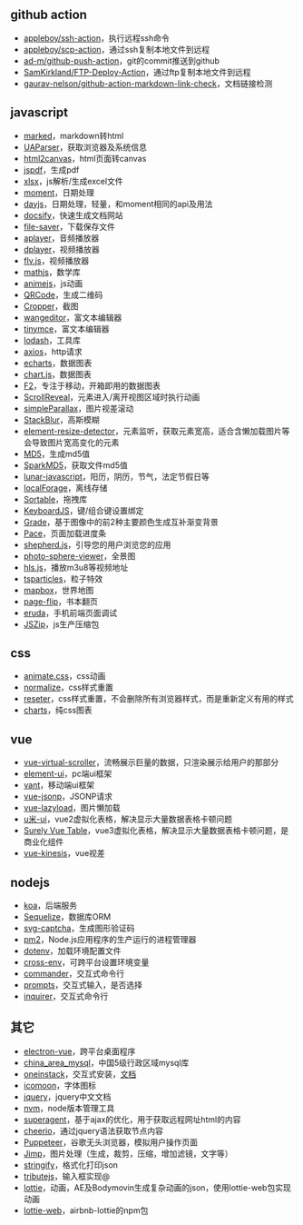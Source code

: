 ## github action
+ [appleboy/ssh-action](https://github.com/appleboy/ssh-action)，执行远程ssh命令
+ [appleboy/scp-action](https://github.com/appleboy/scp-action)，通过ssh复制本地文件到远程
+ [ad-m/github-push-action](https://github.com/ad-m/github-push-action)，git的commit推送到github
+ [SamKirkland/FTP-Deploy-Action](https://github.com/SamKirkland/FTP-Deploy-Action)，通过ftp复制本地文件到远程
+ [gaurav-nelson/github-action-markdown-link-check](https://github.com/gaurav-nelson/github-action-markdown-link-check)，文档链接检测

## javascript
+ [marked](https://github.com/markedjs/marked)，markdown转html
+ [UAParser](https://github.com/faisalman/ua-parser-js)，获取浏览器及系统信息
+ [html2canvas](https://github.com/niklasvh/html2canvas)，html页面转canvas
+ [jspdf](https://github.com/parallax/jsPDF)，生成pdf
+ [xlsx](https://www.npmjs.com/package/xlsx)，js解析/生成excel文件
+ [moment](https://github.com/moment/moment)，日期处理
+ [dayjs](https://www.npmjs.com/package/dayjs)，日期处理，轻量，和moment相同的api及用法
+ [docsify](https://github.com/docsifyjs/docsify)，快速生成文档网站
+ [file-saver](https://github.com/eligrey/FileSaver.js)，下载保存文件
+ [aplayer](https://github.com/DIYgod/APlayer)，音频播放器
+ [dplayer](https://github.com/DIYgod/DPlayer)，视频播放器
+ [flv.js](https://github.com/bilibili/flv.js)，视频播放器
+ [mathjs](https://github.com/josdejong/mathjs)，数学库
+ [animejs](https://github.com/juliangarnier/anime)，js动画
+ [QRCode](https://github.com/davidshimjs/qrcodejs)，生成二维码
+ [Cropper](https://github.com/fengyuanchen/cropperjs)，截图
+ [wangeditor](https://github.com/wangeditor-team/wangEditor)，富文本编辑器
+ [tinymce](https://www.tiny.cloud/)，富文本编辑器
+ [lodash](https://github.com/lodash/lodash)，工具库
+ [axios](https://github.com/axios/axios)，http请求
+ [echarts](https://github.com/apache/echarts)，数据图表
+ [chart.js](https://www.npmjs.com/package/chart.js)，数据图表
+ [F2](https://github.com/antvis/F2)，专注于移动，开箱即用的数据图表
+ [ScrollReveal](https://github.com/jlmakes/scrollreveal)，元素进入/离开视图区域时执行动画
+ [simpleParallax](https://github.com/geosigno/simpleParallax.js)，图片视差滚动
+ [StackBlur](https://github.com/flozz/StackBlur)，高斯模糊
+ [element-resize-detector](https://github.com/wnr/element-resize-detector)，元素监听，获取元素宽高，适合含懒加载图片等会导致图片宽高变化的元素
+ [MD5](https://github.com/pvorb/node-md5)，生成md5值
+ [SparkMD5](https://github.com/satazor/js-spark-md5)，获取文件md5值
+ [lunar-javascript](https://github.com/6tail/lunar-javascript)，阳历，阴历，节气，法定节假日等
+ [localForage](https://github.com/localForage/localForage)，离线存储
+ [Sortable](https://github.com/SortableJS/Sortable)，拖拽库
+ [KeyboardJS](https://github.com/RobertWHurst/KeyboardJS)，键/组合键设置绑定
+ [Grade](https://github.com/benhowdle89/grade)，基于图像中的前2种主要颜色生成互补渐变背景
+ [Pace](https://www.npmjs.com/package/pace-js)，页面加载进度条
+ [shepherd.js](https://github.com/shipshapecode/shepherd)，引导您的用户浏览您的应用
+ [photo-sphere-viewer](https://www.npmjs.com/package/photo-sphere-viewer)，全景图
+ [hls.js](https://www.npmjs.com/package/hls.js)，播放m3u8等视频地址
+ [tsparticles](https://www.npmjs.com/package/tsparticles)，粒子特效
+ [mapbox](https://www.npmjs.com/package/mapbox-gl)，世界地图
+ [page-flip](https://www.npmjs.com/package/page-flip)，书本翻页
+ [eruda](https://github.com/liriliri/eruda)，手机前端页面调试
+ [JSZip](https://www.npmjs.com/package/jszip)，js生产压缩包

## css
+ [animate.css](https://github.com/animate-css/animate.css)，css动画
+ [normalize](https://github.com/necolas/normalize.css)，css样式重置
+ [reseter](https://github.com/resetercss/reseter.css)，css样式重置，不会删除所有浏览器样式，而是重新定义有用的样式
+ [charts](https://github.com/ChartsCSS/charts.css)，纯css图表

## vue
+ [vue-virtual-scroller](https://github.com/Akryum/vue-virtual-scroller)，流畅展示巨量的数据，只渲染展示给用户的那部分
+ [element-ui](https://github.com/ElemeFE/element)，pc端ui框架
+ [vant](https://github.com/youzan/vant)，移动端ui框架
+ [vue-jsonp](https://github.com/LancerComet/vue-jsonp)，JSONP请求
+ [vue-lazyload](https://github.com/hilongjw/vue-lazyload)，图片懒加载
+ [u米-ui](https://github.com/u-leo/umy-ui)，vue2虚拟化表格，解决显示大量数据表格卡顿问题
+ [Surely Vue Table](https://github.com/surely-vue/table)，vue3虚拟化表格，解决显示大量数据表格卡顿问题，是商业化组件
+ [vue-kinesis](https://github.com/Aminerman/vue-kinesis)，vue视差

## nodejs
+ [koa](https://github.com/koajs/koa)，后端服务
+ [Sequelize](https://github.com/sequelize/sequelize)，数据库ORM
+ [svg-captcha](https://github.com/produck/svg-captcha)，生成图形验证码
+ [pm2](https://github.com/Unitech/pm2)，Node.js应用程序的生产运行的进程管理器
+ [dotenv](https://github.com/motdotla/dotenv)，加载环境配置文件
+ [cross-env](https://github.com/kentcdodds/cross-env)，可跨平台设置环境变量
+ [commander](https://www.npmjs.com/package/commander)，交互式命令行
+ [prompts](https://www.npmjs.com/package/prompts)，交互式输入，是否选择
+ [inquirer](https://www.npmjs.com/package/inquirer)，交互式命令行

## 其它
+ [electron-vue](https://github.com/SimulatedGREG/electron-vue)，跨平台桌面程序
+ [china_area_mysql](https://github.com/kakuilan/china_area_mysql)，中国5级行政区域mysql库
+ [oneinstack](https://github.com/oneinstack/oneinstack)，交互式安装，[文档](https://oneinstack.com/)
+ [icomoon](https://icomoon.io/app/#/select)，字体图标
+ [jquery](https://jquery.cuishifeng.cn/index.html)，jquery中文文档
+ [nvm](https://github.com/coreybutler/nvm-windows)，node版本管理工具
+ [superagent](https://github.com/visionmedia/superagent)，基于ajax的优化，用于获取远程网址html的内容
+ [cheerio](https://github.com/cheeriojs/cheerio)，通过jquery语法获取节点内容
+ [Puppeteer](https://github.com/puppeteer/puppeteer)，谷歌无头浏览器，模拟用户操作页面
+ [Jimp](https://github.com/oliver-moran/jimp)，图片处理（生成，裁剪，压缩，增加滤镜，文字等）
+ [stringify](https://github.com/lydell/json-stringify-pretty-compact)，格式化打印json
+ [tributejs](https://github.com/zurb/tribute)，输入框实现@
+ [lottie](http://airbnb.io/lottie/#/)，动画，AE及Bodymovin生成复杂动画的json，使用lottie-web包实现动画
+ [lottie-web](https://www.npmjs.com/package/lottie-web)，airbnb-lottie的npm包
